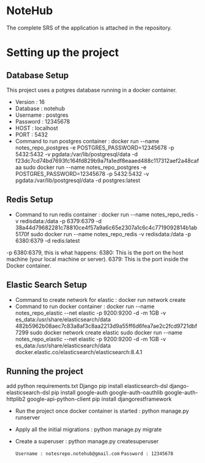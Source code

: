 # NoteHub

The complete SRS of the application is attached in the repository.

# Setting up the project

## Database Setup

This project uses a potgres database running in a docker container.

- Version : 16
- Database : notehub
- Username : postgres
- Password : 12345678
- HOST : localhost
- PORT : 5432
- Command to run postgres container : docker run --name notes_repo_postgres -e POSTGRES_PASSWORD=12345678 -p 5432:5432 -v pgdata:/var/lib/postgresql/data -d f23dc7cd74bd7693fc164fd829b9a7fa1edf8eaaed488c117312aef2a48cafaa
sudo docker run --name notes_repo_postgres -e POSTGRES_PASSWORD=12345678 -p 5432:5432 -v pgdata:/var/lib/postgresql/data -d postgres:latest

## Redis Setup

- Command to run redis container : docker run --name notes_repo_redis -v redisdata:/data -p 6379:6379 -d 38a44d79682281c78810ce4f57a9a6c65e2307a1c6c4c7719092814b1ab5170f
sudo docker run --name notes_repo_redis -v redisdata:/data -p 6380:6379 -d redis:latest

-p 6380:6379, this is what happens:
6380: This is the port on the host machine (your local machine or server).
6379: This is the port inside the Docker container.

## Elastic Search Setup

- Command to create network for elastic : docker run network create
- Command to run docker container : docker run --name notes_repo_elastic --net elastic -p 9200:9200 -d -m 1GB -v es_data:/usr/share/elasticsearch/data 482b5962b08aec7c83a8af3c8aa2213d9a55ff6d6fea7ae2c2fcd9721dbf7299
sudo docker network create elastic
sudo docker run --name notes_repo_elastic --net elastic -p 9200:9200 -d -m 1GB -v es_data:/usr/share/elasticsearch/data docker.elastic.co/elasticsearch/elasticsearch:8.4.1

## Running the project

add python requirements.txt 
Django
pip install elasticsearch-dsl django-elasticsearch-dsl
pip install google-auth google-auth-oauthlib google-auth-httplib2 google-api-python-client
pip install djangorestframework

- Run the project once docker container is started : python manage.py runserver
- Apply all the initial migrations : python manage.py migrate

- Create a superuser : python manage.py createsuperuser

    `Username : notesrepo.notehub@gmail.com`
    `Password : 12345678`
